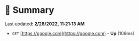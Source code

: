 # 📖 Summary
Last updated: **2/28/2022, 11:21:13 AM**

- `GET` [https://google.com](https://google.com) - **Up** (106ms)
